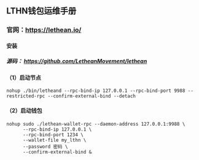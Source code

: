 ## LTHN钱包运维手册

### 官网：https://lethean.io/
#### 安装
##### 源码： https://github.com/LetheanMovement/lethean


#### （1）启动节点
`nohup ./bin/letheand --rpc-bind-ip 127.0.0.1 --rpc-bind-port 9988 --restricted-rpc --confirm-external-bind --detach`


#### （2）启动钱包
```
nohup sudo ./lethean-wallet-rpc --daemon-address 127.0.0.1:9988 \
      --rpc-bind-ip 127.0.0.1 \
      --rpc-bind-port 1234 \
      --wallet-file my_lthn \
      --password 密码 \ 
      --confirm-external-bind &
```
